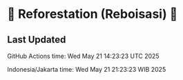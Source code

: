 
# 🌳 Reforestation (Reboisasi) 🌲

## Last Updated

GitHub Actions time: Wed May 21 14:23:23 UTC 2025

Indonesia/Jakarta time: Wed May 21 21:23:23 WIB 2025

